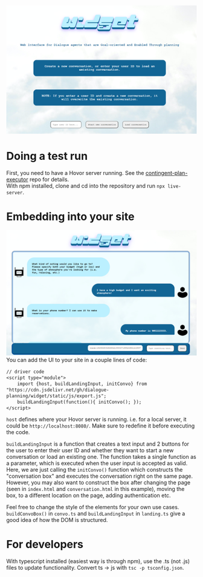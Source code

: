 ![landing](widget_landing.png) 

# Doing a test run
First, you need to have a Hovor server running. See the [contingent-plan-executor](https://github.com/dialogue-planning/contingent-plan-executor) repo for details.  
With npm installed, clone and cd into the repository and run `npx live-server`.  

# Embedding into your site
![chat](widget_chat.png)
You can add the UI to your site in a couple lines of code:

```
// driver code
<script type="module">
    import {host, buildLandingInput, initConvo} from "https://cdn.jsdelivr.net/gh/dialogue-planning/widget/static/js/export.js";
    buildLandingInput(function(){ initConvo(); });
</script>
```


`host` defines where your Hovor server is running. i.e. for a local server, it could be `http://localhost:8080/`. Make sure to redefine it before executing the code.  

`buildLandingInput` is a function that creates a text input and 2 buttons for the user to enter their user ID and whether they want to start a new conversation or load an existing one. The function takes a single function as a parameter, which is executed when the user input is accepted as valid. Here, we are just calling the `initConvo()` function which constructs the "conversation box" and executes the conversation right on the same page. However, you may also want to construct the box after changing the page (seen in `index.html` and `conversation.html` in this example), moving the box, to a different location on the page, adding authentication etc.  

Feel free to change the style of the elements for your own use cases. `buildConvoBox()` in `convo.ts` and `buildLandingInput` in `landing.ts` give a good idea of how the DOM is structured.

# For developers
With typescript installed (easiest way is through npm), use the .ts (not .js) files to update functionality. Convert ts -> js with `tsc -p tsconfig.json`.